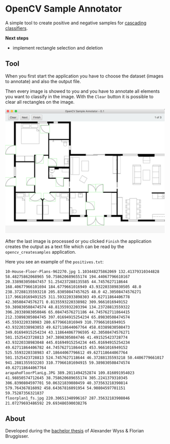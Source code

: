# OpenCV Sample Annotator
A simple tool to create positive and negative samples for [cascading classifiers](http://docs.opencv.org/trunk/dc/d88/tutorial_traincascade.html).

**Next steps**

* implement rectangle selection and deletion

## Tool
When you first start the application you have to choose the dataset (images to annotate) and also the output file.

Then every image is showed to you and you have to annotate all elements you want to classify in the image. With the `Clear` button it is possible to clear all rectangles on the image.

![Window](image/window.png)

After the last image is processed or you clicked `Finish` the application creates the output as a text file which can be read by the `opencv_createsamples` application.

Here you see an example of the `positives.txt`:

```
10-House-Floor-Plans-962270.jpg 1.103448275862069 132.41379310344828 58.48275862068965 50.758620689655174 194.44067796610167 20.338983050847457 51.254237288135585 44.7457627118644 168.40677966101694 184.6779661016949 43.932203389830505 48.0 238.37288135593218 205.83050847457625 48.0 42.30508474576271 117.96610169491525 311.59322033898303 49.62711864406778 42.30508474576271 0.8135593220338982 309.9661016949152 59.389830508474574 48.81355932203394 134.23728813559322 396.20338983050846 65.08474576271186 44.745762711864415 212.33898305084745 397.01694915254234 65.89830508474574 45.5593220338983 280.6779661016949 310.77966101694915 43.93220338983053 49.627118644067764 458.03389830508473 349.01694915254234 43.118644067796595 42.30508474576271 501.1525423728813 347.3898305084746 41.491525423728774 43.93220338983048 445.01694915254234 445.01694915254234 49.62711864406782 44.745762711864415 453.9661016949152 525.5593220338983 47.18644067796612 49.627118644067764 501.1525423728813 524.7457627118644 46.37288135593218 50.4406779661017 941.2881355932203 310.77966101694915 59.389830508474574 49.627118644067764 
arapahoFloorPlanLg.JPG 389.2011494252874 109.816091954023 41.98850574712645 38.758620689655174 305.2241379310345 306.8390804597701 50.06321839080459 40.373563218390814 579.764367816092 458.64367816091954 54.90804597701151 59.75287356321837 
floorplan1_fs.jpg 220.30651340996167 287.35632183908046 21.07279693486592 29.693486590038276 
```

## About
Developed during the [bachelor thesis](https://github.com/cansik/architectural-floor-plan) of Alexander Wyss & Florian Bruggisser.